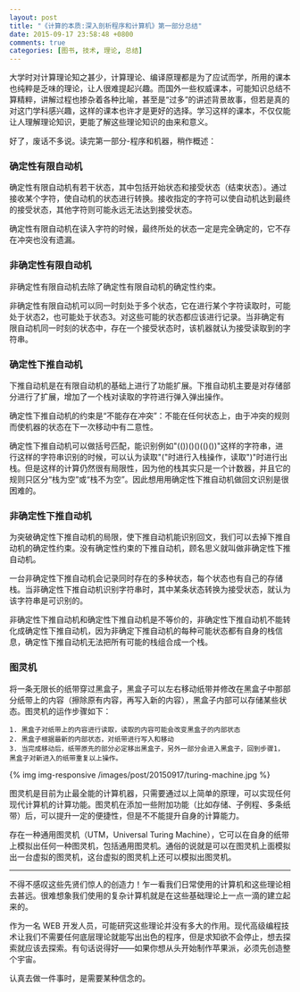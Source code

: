 ```yaml
---
layout: post
title: "《计算的本质:深入剖析程序和计算机》第一部分总结"
date: 2015-09-17 23:58:48 +0800
comments: true
categories: [图书, 技术, 理论, 总结]
---
```


大学时对计算理论知之甚少，计算理论、编译原理都是为了应试而学，所用的课本也纯粹是乏味的理论，让人很难提起兴趣。而国外一些权威课本，可能知识总结不算精粹，讲解过程也掺杂着各种比喻，甚至是“过多”的讲述背景故事，但若是真的对这门学科感兴趣，这样的课本也许才是更好的选择。学习这样的课本，不仅仅能让人理解理论知识，更能了解这些理论知识的由来和意义。

好了，废话不多说。读完第一部分-程序和机器，稍作概述：

<!--more-->

### 确定性有限自动机
确定性有限自动机有若干状态，其中包括开始状态和接受状态（结束状态）。通过接收某个字符，使自动机的状态进行转换。接收指定的字符可以使自动机达到最终的接受状态，其他字符则可能永远无法达到接受状态。

确定性有限自动机在读入字符的时候，最终所处的状态一定是完全确定的，它不存在冲突也没有遗漏。

### 非确定性有限自动机
非确定性有限自动机去除了确定性有限自动机的确定性约束。

非确定性有限自动机可以同一时刻处于多个状态，它在进行某个字符读取时，可能处于状态2，也可能处于状态3。对这些可能的状态都应该进行记录。当非确定有限自动机同一时刻的状态中，存在一个接受状态时，该机器就认为接受读取到的字符串。

### 确定性下推自动机
下推自动机是在有限自动机的基础上进行了功能扩展。下推自动机主要是对存储部分进行了扩展，增加了一个栈对读取的字符进行弹入弹出操作。

确定性下推自动机的约束是“不能存在冲突”：不能在任何状态上，由于冲突的规则而使机器的状态在下一次移动中有二意性。

确定性下推自动机可以做括号匹配，能识别例如"(())()()(()())"这样的字符串，进行这样的字符串识别的时候，可以认为读取"("时进行入栈操作，读取")"时进行出栈。但是这样的计算仍然很有局限性，因为他的栈其实只是一个计数器，并且它的规则只区分“栈为空”或“栈不为空”。因此想用用确定性下推自动机做回文识别是很困难的。

### 非确定性下推自动机
为突破确定性下推自动机的局限，使下推自动机能识别回文，我们可以去掉下推自动机的确定性约束。没有确定性约束的下推自动机，顾名思义就叫做非确定性下推自动机。

一台非确定性下推自动机会记录同时存在的多种状态，每个状态也有自己的存储栈。当非确定性下推自动机识别字符串时，其中某条状态转换为接受状态，就认为该字符串是可识别的。

非确定性下推自动机和确定性下推自动机是不等价的，非确定性下推自动机不能转化成确定性下推自动机，因为非确定下推自动机的每种可能状态都有自身的栈信息，确定性下推自动机无法把所有可能的栈组合成一个栈。

### 图灵机
将一条无限长的纸带穿过黑盒子，黑盒子可以左右移动纸带并修改在黑盒子中那部分纸带上的内容（擦除原有内容，再写入新的内容），黑盒子内部可以存储某些状态。图灵机的运作步骤如下：

    1. 黑盒子对纸带上的内容进行读取，读取的内容可能会改变黑盒子的内部状态
    2. 黑盒子根据最新的内部状态，对纸带进行写入和移动
    3. 当完成移动后，纸带原先的部分必定移出黑盒子，另外一部分会进入黑盒子，回到步骤1，黑盒子对新进入的纸带重复以上操作。

{% img img-responsive /images/post/20150917/turing-machine.jpg %}

图灵机是目前为止最全能的计算机器，只需要通过以上简单的原理，可以实现任何现代计算机的计算功能。图灵机在添加一些附加功能（比如存储、子例程、多条纸带）后，可以提升一定的便捷性，但是不不能提升自身的计算能力。

存在一种通用图灵机（UTM，Universal Turing Machine），它可以在自身的纸带上模拟出任何一种图灵机，包括通用图灵机。通俗的说就是可以在图灵机上面模拟出一台虚拟的图灵机，这台虚拟的图灵机上还可以模拟出图灵机。

---
不得不感叹这些先贤们惊人的创造力！乍一看我们日常使用的计算机和这些理论相去甚远。很难想象我们使用的复杂计算机就是在这些基础理论上一点一滴的建立起来的。

作为一名 WEB 开发人员，可能研究这些理论并没有多大的作用。现代高级编程技术让我们不需要任何底层理论就能写出出色的程序，但是求知欲不会停止，想去探索就应该去探索。有句话说得好——如果你想从头开始制作苹果派，必须先创造整个宇宙。

认真去做一件事时，是需要某种信念的。
